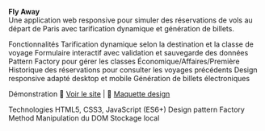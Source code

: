 <b>Fly Away</b> <br>
Une application web responsive pour simuler des réservations de vols au départ de Paris avec tarification dynamique et génération de billets. <br>

Fonctionnalités
Tarification dynamique selon la destination et la classe de voyage
Formulaire interactif avec validation et sauvegarde des données
Pattern Factory pour gérer les classes Économique/Affaires/Première
Historique des réservations pour consulter les voyages précédents
Design responsive adapté desktop et mobile
Génération de billets électroniques

Démonstration
🔗 <a href='https://brief5-teste.vercel.app'>Voir le site</a> | 🎨 <a href='https://www.figma.com/design/dbTKfrHaWg1HSF2lNHVtET/Flight-Reservation?node-id=0-1&t=J5S2Ik2UCEMCoHdY-1'>Maquette design</a>

Technologies
HTML5, CSS3, JavaScript (ES6+)
Design pattern Factory Method
Manipulation du DOM
Stockage local

